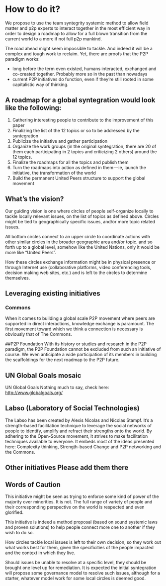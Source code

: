 # How to do it? 

We propose to use the team syntegrity systemic method to allow field matter and p2p experts to interact together in the most efficient way in order to design a roadmap to allow for a full blown transition from the current world to a more if not full p2p mankind.

The road ahead might seem impossible to tackle. And indeed it will be a complex and tough work to reclaim. Yet, there are proofs that the P2P paradigm works:

* long before the term even existed, humans interacted, exchanged and co-created together. Probably more so in the past than nowadays
* current P2P initiatives do function, even if they’re still rooted in some capitalistic way of thinking.


## A roadmap for a global syntegration would look like the following:

1. Gathering interesting people to contribute to the improvement of this paper
2. Finalizing the list of the 12 topics or so to be addressed by the syntegration
3. Publicize the initiative and gather participation
4. Organize the work groups (in the original syntegration, there are 20 of them each participating in 2 topics and criticizing 2 others) around the 12 topics.
5. Finalize the roadmaps for all the topics and publish them
6. Turn the roadmaps into action as defined in them — ie, launch the initiative, the transformation of the world
7. Build the permanent United Peers structure to support the global movement


## What’s the vision? 
Our guiding vision is one where circles of people self-organize locally to tackle locally relevant issues, on the list of topics as defined above. Circles might be tied to geographically specific issues, and/or more topic related issues.

All bottom circles connect to an upper circle to coordinate actions with other similar circles in the broader geographic area and/or topic. and so forth up to a global level, somehow like the United Nations, only it would be more like “United Peers”.

How these circles exchange information might be in physical presence or through Internet use (collaborative platforms, video conferencing tools, decision making web sites, etc.) and is left to the circles to determine themselves.


## Leveraging existing initiatives 

### Commons 
When it comes to building a global scale P2P movement where peers are supported in direct interactions, knowledge exchange is paramount. The first movement toward which we think a connection is necessary is obviously that of The Commons.


##P2P Foundation 
With its history or studies and research in the P2P paradigm, the P2P Foundation cannot be excluded from such an initiative of course. We even anticipate a wide participation of its members in building the scaffoldings for the next roadmap to the P2P future.


## UN Global Goals mosaic
UN Global Goals Nothing much to say, check here: http://www.globalgoals.org/


## Labso (Laboratory of Social Technologies) 
The Labso has been created by Alexis Nicolas and Nicolas Stampf. It’s a strength-based facilitation technique to leverage the social networks of people to identify, amplify and refract their strengths onto the world. By adhering to the Open-Source movement, it strives to make facilitation techniques available to everyone. It embeds most of the ideas presented here: Complexity thinking, Strength-based Change and P2P networking and the Commons.


## Other initiatives Please add them there


## Words of Caution 

This initiative might be seen as trying to enforce some kind of power of the majority over minorities. It is not. The full range of variety of people and their corresponding perspective on the world is respected and even glorified.

This initiative is indeed a method proposal (based on sound systemic laws and proven solutions) to help people connect more one to another if they wish to do so.

How circles tackle local issues is left to their own decision, so they work out what works best for them, given the specificities of the people impacted and the context in which they live.

Should issues be unable to resolve at a specific level, they should be brought one level up for remediation. It is expected the initial syntegration will propose some governance model to resolve such issues, although for a starter, whatever model work for some local circles is deemed good.


